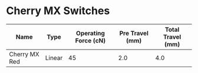 # Cherry MX Switches

Name | Type | Operating Force (cN) | Pre Travel (mm) | Total Travel (mm)
-----|------|----------------------|-----------------|------------------
Cherry MX Red | Linear | 45 | 2.0 | 4.0
